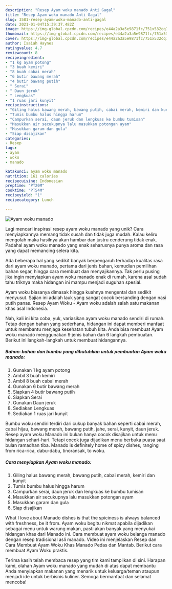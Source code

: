 ```yaml
---
description: "Resep Ayam woku manado Anti Gagal"
title: "Resep Ayam woku manado Anti Gagal"
slug: 3581-resep-ayam-woku-manado-anti-gagal
date: 2021-01-04T15:39:37.482Z
image: https://img-global.cpcdn.com/recipes/e44a2a3a5e9871fc/751x532cq70/ayam-woku-manado-foto-resep-utama.jpg
thumbnail: https://img-global.cpcdn.com/recipes/e44a2a3a5e9871fc/751x532cq70/ayam-woku-manado-foto-resep-utama.jpg
cover: https://img-global.cpcdn.com/recipes/e44a2a3a5e9871fc/751x532cq70/ayam-woku-manado-foto-resep-utama.jpg
author: Isaiah Haynes
ratingvalue: 4.7
reviewcount: 8
recipeingredient:
- "1 kg ayam potong"
- "3 buah kemiri"
- "8 buah cabai merah"
- "6 butir bawang merah"
- "4 butir bawang putih"
- " Serai"
- " Daun jeruk"
- " Lengkuas"
- "1 ruas jari kunyit"
recipeinstructions:
- "Giling halus bawang merah, bawang putih, cabai merah, kemiri dan kunyit"
- "Tumis bumbu halus hingga harum"
- "Campurkan serai, daun jeruk dan lengkuas ke bumbu tumisan"
- "Masukkan air secukupnya lalu masukkan potongan ayam"
- "Masukkan garam dan gula"
- "Siap disajikan"
categories:
- Resep
tags:
- ayam
- woku
- manado

katakunci: ayam woku manado 
nutrition: 161 calories
recipecuisine: Indonesian
preptime: "PT20M"
cooktime: "PT54M"
recipeyield: "1"
recipecategory: Lunch

---
```



![Ayam woku manado](https://img-global.cpcdn.com/recipes/e44a2a3a5e9871fc/751x532cq70/ayam-woku-manado-foto-resep-utama.jpg)

Lagi mencari inspirasi resep ayam woku manado yang unik? Cara menyiapkannya memang tidak susah dan tidak juga mudah. Kalau keliru mengolah maka hasilnya akan hambar dan justru cenderung tidak enak. Padahal ayam woku manado yang enak seharusnya punya aroma dan rasa yang dapat memancing selera kita.

Ada beberapa hal yang sedikit banyak berpengaruh terhadap kualitas rasa dari ayam woku manado, pertama dari jenis bahan, kemudian pemilihan bahan segar, hingga cara membuat dan menyajikannya. Tak perlu pusing jika ingin menyiapkan ayam woku manado enak di rumah, karena asal sudah tahu triknya maka hidangan ini mampu menjadi suguhan spesial.

Ayam woku biasanya dimasak hingga kuahnya mengental dan sedikit menyusut. Sajian ini adalah lauk yang sangat cocok bersanding dengan nasi putih panas. Resep Ayam Woku - Ayam woku adalah salah satu makanan khas asal Indonesia.


Nah, kali ini kita coba, yuk, variasikan ayam woku manado sendiri di rumah. Tetap dengan bahan yang sederhana, hidangan ini dapat memberi manfaat untuk membantu menjaga kesehatan tubuh kita. Anda bisa membuat Ayam woku manado menggunakan 9 jenis bahan dan 6 langkah pembuatan. Berikut ini langkah-langkah untuk membuat hidangannya.

<!--inarticleads1-->

##### Bahan-bahan dan bumbu yang dibutuhkan untuk pembuatan Ayam woku manado:

1. Gunakan 1 kg ayam potong
1. Ambil 3 buah kemiri
1. Ambil 8 buah cabai merah
1. Gunakan 6 butir bawang merah
1. Siapkan 4 butir bawang putih
1. Siapkan  Serai
1. Gunakan  Daun jeruk
1. Sediakan  Lengkuas
1. Sediakan 1 ruas jari kunyit


Bumbu woku sendiri terdiri dari cukup banyak bahan seperti cabai merah, cabai hijau, bawang merah, bawang putih, jahe, serai, kunyit, daun jeruk. Resep ayam woku Manado ini bukan hanya cocok disajikan untuk menu hidangan sehari-hari. Tetapi cocok juga dijadikan menu berbuka puasa saat bulan ramadhan tiba. Manado is definitely home of spicy dishes, ranging from rica-rica, dabu-dabu, tinoransak, to woku. 

<!--inarticleads2-->

##### Cara menyiapkan Ayam woku manado:

1. Giling halus bawang merah, bawang putih, cabai merah, kemiri dan kunyit
1. Tumis bumbu halus hingga harum
1. Campurkan serai, daun jeruk dan lengkuas ke bumbu tumisan
1. Masukkan air secukupnya lalu masukkan potongan ayam
1. Masukkan garam dan gula
1. Siap disajikan


What I love about Manado dishes is that the spiciness is always balanced with freshness, be it from. Ayam woku begitu nikmat apabila dijadikan sebagai menu untuk warung makan, pasti akan banyak yang menyukai hidangan khas dari Manado ini. Cara membuat ayam woku belanga manado dengan resep tradisional asli manado. Video ini menjelaskan Resep dan Cara Membuat Ayam Woku Khas Manado Pedas dan Mantab. Berikut cara membuat Ayam Woku praktis. 

Terima kasih telah membaca resep yang tim kami tampilkan di sini. Harapan kami, olahan Ayam woku manado yang mudah di atas dapat membantu Anda menyiapkan makanan yang menarik untuk keluarga/teman ataupun menjadi ide untuk berbisnis kuliner. Semoga bermanfaat dan selamat mencoba!
